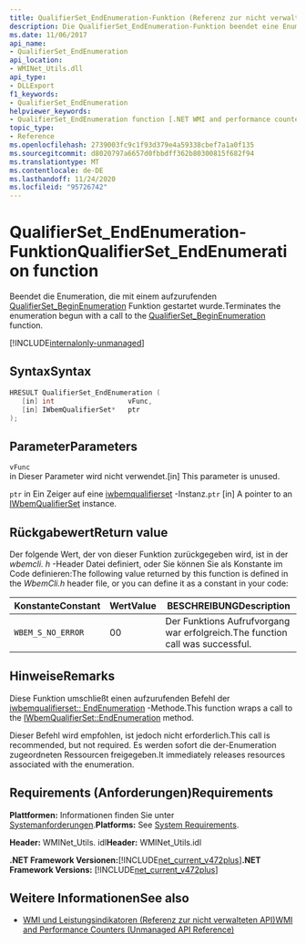 ```yaml
---
title: QualifierSet_EndEnumeration-Funktion (Referenz zur nicht verwalteten API)
description: Die QualifierSet_EndEnumeration-Funktion beendet eine Enumeration.
ms.date: 11/06/2017
api_name:
- QualifierSet_EndEnumeration
api_location:
- WMINet_Utils.dll
api_type:
- DLLExport
f1_keywords:
- QualifierSet_EndEnumeration
helpviewer_keywords:
- QualifierSet_EndEnumeration function [.NET WMI and performance counters]
topic_type:
- Reference
ms.openlocfilehash: 2739003fc9c1f93d379e4a59338cbef7a1a0f135
ms.sourcegitcommit: d8020797a6657d0fbbdff362b80300815f682f94
ms.translationtype: MT
ms.contentlocale: de-DE
ms.lasthandoff: 11/24/2020
ms.locfileid: "95726742"
---
```

# <a name="qualifierset_endenumeration-function"></a><span data-ttu-id="9798e-103">QualifierSet_EndEnumeration-Funktion</span><span class="sxs-lookup"><span data-stu-id="9798e-103">QualifierSet_EndEnumeration function</span></span>

<span data-ttu-id="9798e-104">Beendet die Enumeration, die mit einem aufzurufenden [QualifierSet_BeginEnumeration](qualifierset-beginenumeration.md) Funktion gestartet wurde.</span><span class="sxs-lookup"><span data-stu-id="9798e-104">Terminates the enumeration begun with a call to the [QualifierSet_BeginEnumeration](qualifierset-beginenumeration.md) function.</span></span>  

[!INCLUDE[internalonly-unmanaged](../../../../includes/internalonly-unmanaged.md)]
  
## <a name="syntax"></a><span data-ttu-id="9798e-105">Syntax</span><span class="sxs-lookup"><span data-stu-id="9798e-105">Syntax</span></span>  
  
```cpp  
HRESULT QualifierSet_EndEnumeration (
   [in] int                  vFunc,
   [in] IWbemQualifierSet*   ptr
);
```  

## <a name="parameters"></a><span data-ttu-id="9798e-106">Parameter</span><span class="sxs-lookup"><span data-stu-id="9798e-106">Parameters</span></span>

`vFunc`  
<span data-ttu-id="9798e-107">in Dieser Parameter wird nicht verwendet.</span><span class="sxs-lookup"><span data-stu-id="9798e-107">[in] This parameter is unused.</span></span>

<span data-ttu-id="9798e-108">`ptr` in Ein Zeiger auf eine [iwbemqualifierset](/windows/desktop/api/wbemcli/nn-wbemcli-iwbemqualifierset) -Instanz.</span><span class="sxs-lookup"><span data-stu-id="9798e-108">`ptr` [in] A pointer to an [IWbemQualifierSet](/windows/desktop/api/wbemcli/nn-wbemcli-iwbemqualifierset) instance.</span></span>

## <a name="return-value"></a><span data-ttu-id="9798e-109">Rückgabewert</span><span class="sxs-lookup"><span data-stu-id="9798e-109">Return value</span></span>

<span data-ttu-id="9798e-110">Der folgende Wert, der von dieser Funktion zurückgegeben wird, ist in der *wbemcli. h* -Header Datei definiert, oder Sie können Sie als Konstante im Code definieren:</span><span class="sxs-lookup"><span data-stu-id="9798e-110">The following value returned by this function is defined in the *WbemCli.h* header file, or you can define it as a constant in your code:</span></span>

|<span data-ttu-id="9798e-111">Konstante</span><span class="sxs-lookup"><span data-stu-id="9798e-111">Constant</span></span>  |<span data-ttu-id="9798e-112">Wert</span><span class="sxs-lookup"><span data-stu-id="9798e-112">Value</span></span>  |<span data-ttu-id="9798e-113">BESCHREIBUNG</span><span class="sxs-lookup"><span data-stu-id="9798e-113">Description</span></span>  |
|---------|---------|---------|
|`WBEM_S_NO_ERROR` | <span data-ttu-id="9798e-114">0</span><span class="sxs-lookup"><span data-stu-id="9798e-114">0</span></span> | <span data-ttu-id="9798e-115">Der Funktions Aufrufvorgang war erfolgreich.</span><span class="sxs-lookup"><span data-stu-id="9798e-115">The function call was successful.</span></span>  |
  
## <a name="remarks"></a><span data-ttu-id="9798e-116">Hinweise</span><span class="sxs-lookup"><span data-stu-id="9798e-116">Remarks</span></span>

<span data-ttu-id="9798e-117">Diese Funktion umschließt einen aufzurufenden Befehl der [iwbemqualifierset:: EndEnumeration](/windows/desktop/api/wbemcli/nf-wbemcli-iwbemqualifierset-endenumeration) -Methode.</span><span class="sxs-lookup"><span data-stu-id="9798e-117">This function wraps a call to the [IWbemQualifierSet::EndEnumeration](/windows/desktop/api/wbemcli/nf-wbemcli-iwbemqualifierset-endenumeration) method.</span></span>

<span data-ttu-id="9798e-118">Dieser Befehl wird empfohlen, ist jedoch nicht erforderlich.</span><span class="sxs-lookup"><span data-stu-id="9798e-118">This call is recommended, but not required.</span></span> <span data-ttu-id="9798e-119">Es werden sofort die der-Enumeration zugeordneten Ressourcen freigegeben.</span><span class="sxs-lookup"><span data-stu-id="9798e-119">It immediately releases resources associated with the enumeration.</span></span>

## <a name="requirements"></a><span data-ttu-id="9798e-120">Requirements (Anforderungen)</span><span class="sxs-lookup"><span data-stu-id="9798e-120">Requirements</span></span>  

<span data-ttu-id="9798e-121">**Plattformen:** Informationen finden Sie unter [Systemanforderungen](../../get-started/system-requirements.md).</span><span class="sxs-lookup"><span data-stu-id="9798e-121">**Platforms:** See [System Requirements](../../get-started/system-requirements.md).</span></span>  
  
<span data-ttu-id="9798e-122">**Header:** WMINet_Utils. idl</span><span class="sxs-lookup"><span data-stu-id="9798e-122">**Header:** WMINet_Utils.idl</span></span>  
  
<span data-ttu-id="9798e-123">**.NET Framework Versionen:**[!INCLUDE[net_current_v472plus](../../../../includes/net-current-v472plus.md)]</span><span class="sxs-lookup"><span data-stu-id="9798e-123">**.NET Framework Versions:** [!INCLUDE[net_current_v472plus](../../../../includes/net-current-v472plus.md)]</span></span>  
  
## <a name="see-also"></a><span data-ttu-id="9798e-124">Weitere Informationen</span><span class="sxs-lookup"><span data-stu-id="9798e-124">See also</span></span>

- [<span data-ttu-id="9798e-125">WMI und Leistungsindikatoren (Referenz zur nicht verwalteten API)</span><span class="sxs-lookup"><span data-stu-id="9798e-125">WMI and Performance Counters (Unmanaged API Reference)</span></span>](index.md)
